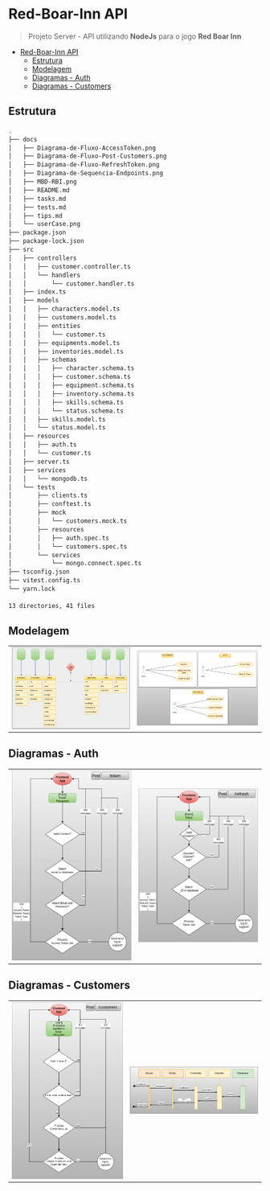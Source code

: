 # Red-Boar-Inn API

> Projeto Server - API utilizando **NodeJs** para o jogo **Red Boar Inn**

- [Red-Boar-Inn API](#red-boar-inn-api)
  - [Estrutura](#estrutura)
  - [Modelagem](#modelagem)
  - [Diagramas - Auth](#diagramas---auth)
  - [Diagramas - Customers](#diagramas---customers)

## Estrutura

```sh
.
├── docs
│   ├── Diagrama-de-Fluxo-AccessToken.png
│   ├── Diagrama-de-Fluxo-Post-Customers.png
│   ├── Diagrama-de-Fluxo-RefreshToken.png
│   ├── Diagrama-de-Sequencia-Endpoints.png
│   ├── MBD-RBI.png
│   ├── README.md
│   ├── tasks.md
│   ├── tests.md
│   ├── tips.md
│   └── userCase.png
├── package.json
├── package-lock.json
├── src
│   ├── controllers
│   │   ├── customer.controller.ts
│   │   └── handlers
│   │       └── customer.handler.ts
│   ├── index.ts
│   ├── models
│   │   ├── characters.model.ts
│   │   ├── customers.model.ts
│   │   ├── entities
│   │   │   └── customer.ts
│   │   ├── equipments.model.ts
│   │   ├── inventories.model.ts
│   │   ├── schemas
│   │   │   ├── character.schema.ts
│   │   │   ├── customer.schema.ts
│   │   │   ├── equipment.schema.ts
│   │   │   ├── inventory.schema.ts
│   │   │   ├── skills.schema.ts
│   │   │   └── status.schema.ts
│   │   ├── skills.model.ts
│   │   └── status.model.ts
│   ├── resources
│   │   ├── auth.ts
│   │   └── customer.ts
│   ├── server.ts
│   ├── services
│   │   └── mongodb.ts
│   └── tests
│       ├── clients.ts
│       ├── conftest.ts
│       ├── mock
│       │   └── customers.mock.ts
│       ├── resources
│       │   ├── auth.spec.ts
│       │   └── customers.spec.ts
│       └── services
│           └── mongo.connect.spec.ts
├── tsconfig.json
├── vitest.config.ts
└── yarn.lock

13 directories, 41 files
```

## Modelagem

|                     |                           |
| ------------------- | :-----------------------: |
| ![MBD](MBD-RBI.png) | ![userCase](userCase.png) |

## Diagramas - Auth

|                                                   |                                                     |
| ------------------------------------------------- | :-------------------------------------------------: |
| ![AccessToken](Diagrama-de-Fluxo-AccessToken.png) | ![RefreshToken](Diagrama-de-Fluxo-RefreshToken.png) |

## Diagramas - Customers

|                                                    |                                                   |
| -------------------------------------------------- | :-----------------------------------------------: |
| ![Customers](Diagrama-de-Fluxo-Post-Customers.png) | ![Customers](Diagrama-de-Sequencia-Endpoints.png) |
